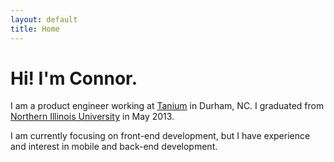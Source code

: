 ```yaml
---
layout: default
title: Home
---
```


# Hi! I'm Connor.
I am a product engineer working at [Tanium](https://www.tanium.com/) in Durham, NC.
I graduated from [Northern Illinois University](http://www.cs.niu.edu/) in May 2013.

I am currently focusing on front-end development, but I have experience and interest in mobile and back-end development.
